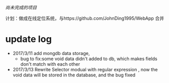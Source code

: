_尚未完成的项目_

计划：做成在线定位系统，与https://github.com/JohnDing1995/WebApp 合并

# update log
* 2017/3/11 add mongdb data storage,
  * bug to fix:some void data didn't added to db, which makes fields don't match with each other
* 2017/3/13 Rewrite Selector modual  with regular expression , now the void data will be stored in the database, and the bug fixed

